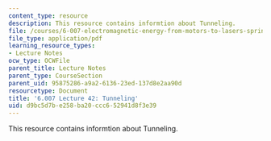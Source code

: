 ```yaml
---
content_type: resource
description: This resource contains informtion about Tunneling.
file: /courses/6-007-electromagnetic-energy-from-motors-to-lasers-spring-2011/d9bc5d7be258ba20ccc652941d8f3e39_MIT6_007S11_lec42.pdf
file_type: application/pdf
learning_resource_types:
- Lecture Notes
ocw_type: OCWFile
parent_title: Lecture Notes
parent_type: CourseSection
parent_uid: 95875286-a9a2-6136-23ed-137d8e2aa90d
resourcetype: Document
title: '6.007 Lecture 42: Tunneling'
uid: d9bc5d7b-e258-ba20-ccc6-52941d8f3e39
---
```

This resource contains informtion about Tunneling.


